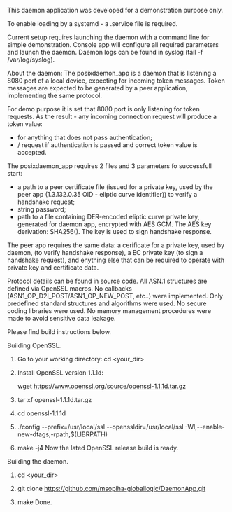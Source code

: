 This daemon application was developed for a demonstration purpose only.

To enable loading by a systemd - a .service file is required.

Current setup requires launching the daemon with a command line for simple demonstration.
Console app will configure all required parameters and launch the daemon.
Daemon logs can be found in syslog (tail -f /var/log/syslog).

About the daemon:
The posixdaemon_app is a daemon that is listening a 8080 port of a local device,
expecting for incoming token messages. Token messages are expected to be generated by
a peer application, implementing the same protocol.

For demo purpose it is set that 8080 port is only listening for token requests.
As the result - any incoming connection request will produce a token value:
 - <Invalid> for anything that does not pass authentication;
 - <Debug Off>/<Debug On> request if authentication is passed and correct token value is accepted.


The posixdaemon_app requires 2 files and 3 parameters fo successfull start:
- a path to a peer certificate file (issued for a private key, used by the  peer app
 (1.3.132.0.35 OID - eliptic curve identifier)) to verify a handshake request;
- string password;
- path to a file containing DER-encoded eliptic curve private key, generated for 
  daemon app, encrypted with AES GCM. The AES key derivation: SHA256(<string password>).
  The key is used to sign handshake response.

The peer app requires the same data: a cerificate for a private key, used by daemon,
(to verify handshake response), a EC private key (to sign a handshake request), and
enything else that can be required to operate with private key and certificate data.

Protocol details can be found in source code. 
All ASN.1 structures are defined via OpenSSL macros.
No callbacks (ASN1_OP_D2I_POST/ASN1_OP_NEW_POST, etc..) were implemented.
Only predefined standard structures and algorithms were used.
No secure coding libraries were used.
No memory management procedures were made to avoid sensitive data leakage.


Please find build instructions below.

Building OpenSSL.
1. Go to your working directory: cd <your_dir>

2. Install OpenSSL version 1.1.1d:

   wget https://www.openssl.org/source/openssl-1.1.1d.tar.gz

3. tar xf openssl-1.1.1d.tar.gz

4. cd openssl-1.1.1d

5.  ./config --prefix=/usr/local/ssl --openssldir=/usr/local/ssl -Wl,--enable-new-dtags,-rpath,$(LIBRPATH)

6. make -j4
Now the lated OpenSSL release build is ready.


Building the daemon.
1. cd <your_dir>

2. git clone https://github.com/msopiha-globallogic/DaemonApp.git

3. make
Done.
